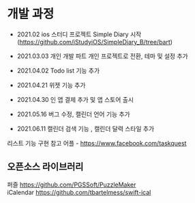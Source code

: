 # 개발 과정

- 2021.02 
    ios 스터디 프로젝트 Simple Diary 시작 (https://github.com/iStudyiOS/SimpleDiary_B/tree/bart)

- 2021.03.03 
    개인 개발 파트 개인 프로젝트로 전환, 테마 및 설정 추가

- 2021.04.02 
    Todo list 기능 추가

- 2021.04.21 
    위젯 기능 추가
   
- 2021.04.30 
    인 앱 결제 추가 및 앱 스토어 출시
    
- 2021.05.16
    버그 수정, 캘린더 언어 기능 추가
- 2021.06.11
    캘린더 검색 기능 , 캘린더 달력 스타일 추가
    
리스트 기능 구현 참고 어플 - https://www.facebook.com/taskquest

## 오픈소스 라이브러리 </br>
 퍼즐 https://github.com/PGSSoft/PuzzleMaker </br>
 iCalendar https://github.com/tbartelmess/swift-ical

